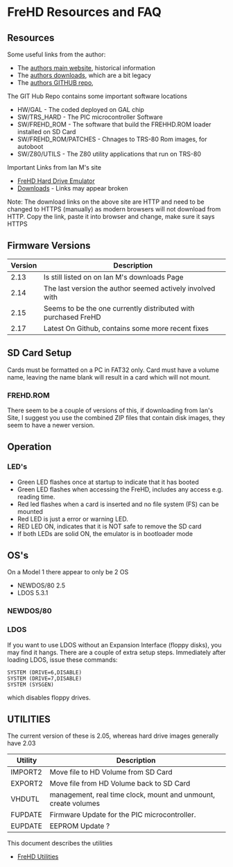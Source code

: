# FreHD Resources and FAQ

## Resources

Some useful links from the author:
* The [authors main website](https://www.vecoven.com/trs80/trs80.html), historical information
* The [authors downloads](https://www.vecoven.com/trs80/trs80/download.html), which are a bit legacy
* The [authors GITHUB repo](https://www.vecoven.com/trs80/trs80.html), 

The GIT Hub Repo contains some important software locations
* HW/GAL - The coded deployed on GAL chip
* SW/TRS_HARD - The PIC microcontroller Software
* SW/FREHD_ROM - The software that build the FREHHD.ROM loader installed on SD Card
* SW/FREHD_ROM/PATCHES - Chnages to TRS-80 Rom images, for autoboot
* SW/Z80/UTILS - The Z80 utility applications that run on TRS-80

Important Links from Ian M's site
* [FreHD Hard Drive Emulator](https://trs-80.com.au/trs80/emulator.htm)
* [Downloads](https://trs-80.com.au/trs80/downloads.htm) - Links may appear broken

Note: The download links on the above site are HTTP and need to be changed
to HTTPS (manually) as modern browsers will not download from HTTP. Copy the link, 
paste it into browser and change, make sure it says HTTPS

## Firmware Versions

| Version | Description                                                    |
|---------|----------------------------------------------------------------|
| 2.13    | Is still listed on on Ian M's downloads Page                   |
| 2.14    | The last version the author seemed actively involved with      |
| 2.15    | Seems to be the one currently distributed with purchased FreHD | 
| 2.17    | Latest On Github, contains some more recent fixes              |

## SD Card Setup

Cards must be formatted on a PC in FAT32 only.
Card must have a volume name, leaving the name blank will result in a card which will not mount.

### FREHD.ROM

There seem to be a couple of versions of this, if downloading from Ian's Site, I suggest you use
the combined ZIP files that contain disk images, they seem to have a newer version.

## Operation

### LED's
* Green LED flashes once at startup to indicate that it has booted
* Green LED flashes when accessing the FreHD, includes any access e.g. reading time.
* Red led flashes when a card is inserted and no file system (FS) can be mounted
* Red LED is just a error or warning LED.
* RED LED ON, indicates that it is NOT safe to remove the SD card
* If both LEDs are solid ON, the emulator is in bootloader mode
 
## OS's

On a Model 1 there appear to only be 2 OS 
* NEWDOS/80 2.5
* LDOS 5.3.1

### NEWDOS/80

### LDOS

If you want to use LDOS without an Expansion Interface (floppy disks), you may find it hangs.
There are a couple of extra setup steps. Immediately after loading LDOS, issue these commands:

```
SYSTEM (DRIVE=6,DISABLE)
SYSTEM (DRIVE=7,DISABLE)
SYSTEM (SYSGEN)
```

which disables floppy drives.

## UTILITIES

The current version of these is 2.05, whereas hard drive images generally have 2.03

| Utility  | Description                                                    |
|----------|----------------------------------------------------------------|
| IMPORT2  | Move file to HD Volume from SD Card                            |
| EXPORT2  | Move file from HD Volume back to SD Card                       |
| VHDUTL   | management, real time clock, mount and unmount, create volumes |
| FUPDATE  | Firmware Update for the PIC microcontroller.                   |
| EUPDATE  | EEPROM Update ?                                                |

This document describes the utilities
* [FreHD Utilities](https://trs-80.com.au/trs80/FreHD%20Utilities.docx)



